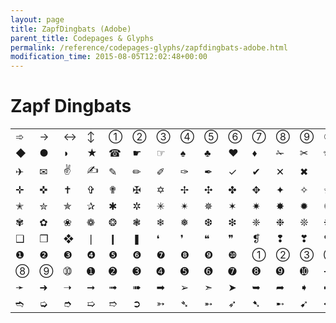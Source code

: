```yaml
---
layout: page
title: ZapfDingbats (Adobe)
parent_title: Codepages & Glyphs
permalink: /reference/codepages-glyphs/zapfdingbats-adobe.html
modification_time: 2015-08-05T12:02:48+00:00
---
```


# Zapf Dingbats

<table class="table"><tbody>
<tr>
<td>➾</td>
<td>→</td>
<td>↔</td>
<td>↕</td>
<td>①</td>
<td>②</td>
<td>③</td>
<td>④</td>
<td>⑤</td>
<td>⑥</td>
<td>⑦</td>
<td>⑧</td>
<td>⑨</td>
<td>⑩</td>
<td>■</td>
<td>▲</td>
<td>▼</td>
</tr>
<tr>
<td>◆</td>
<td>●</td>
<td>◗</td>
<td>★</td>
<td>☎</td>
<td>☛</td>
<td>☞</td>
<td>♠</td>
<td>♣</td>
<td>♥</td>
<td>♦</td>
<td>✁</td>
<td>✂</td>
<td>✃</td>
<td>✄</td>
<td>✆</td>
<td>✇</td>
</tr>
<tr>
<td>✈</td>
<td>✉</td>
<td>✌</td>
<td>✍</td>
<td>✎</td>
<td>✏</td>
<td>✐</td>
<td>✑</td>
<td>✒</td>
<td>✓</td>
<td>✔</td>
<td>✕</td>
<td>✖</td>
<td>✗</td>
<td>✘</td>
<td>✙</td>
<td>✚</td>
</tr>
<tr>
<td>✛</td>
<td>✜</td>
<td>✝</td>
<td>✞</td>
<td>✟</td>
<td>✠</td>
<td>✡</td>
<td>✢</td>
<td>✣</td>
<td>✤</td>
<td>✥</td>
<td>✦</td>
<td>✧</td>
<td>✩</td>
<td>✪</td>
<td>✫</td>
<td>✬</td>
</tr>
<tr>
<td>✭</td>
<td>✮</td>
<td>✯</td>
<td>✰</td>
<td>✱</td>
<td>✲</td>
<td>✳</td>
<td>✴</td>
<td>✵</td>
<td>✶</td>
<td>✷</td>
<td>✸</td>
<td>✹</td>
<td>✺</td>
<td>✻</td>
<td>✼</td>
<td>✽</td>
</tr>
<tr>
<td>✾</td>
<td>✿</td>
<td>❀</td>
<td>❁</td>
<td>❂</td>
<td>❃</td>
<td>❄</td>
<td>❅</td>
<td>❆</td>
<td>❇</td>
<td>❈</td>
<td>❉</td>
<td>❊</td>
<td>❋</td>
<td>❍</td>
<td>❏</td>
<td>❐</td>
</tr>
<tr>
<td>❑</td>
<td>❒</td>
<td>❖</td>
<td>❘</td>
<td>❙</td>
<td>❚</td>
<td>❛</td>
<td>❜</td>
<td>❝</td>
<td>❞</td>
<td>❡</td>
<td>❢</td>
<td>❣</td>
<td>❤</td>
<td>❥</td>
<td>❦</td>
<td>❧</td>
</tr>
<tr>
<td>❶</td>
<td>❷</td>
<td>❸</td>
<td>❹</td>
<td>❺</td>
<td>❻</td>
<td>❼</td>
<td>❽</td>
<td>❾</td>
<td>❿</td>
<td>➀</td>
<td>➁</td>
<td>➂</td>
<td>➃</td>
<td>➄</td>
<td>➅</td>
<td>➆</td>
</tr>
<tr>
<td>➇</td>
<td>➈</td>
<td>➉</td>
<td>➊</td>
<td>➋</td>
<td>➌</td>
<td>➍</td>
<td>➎</td>
<td>➏</td>
<td>➐</td>
<td>➑</td>
<td>➒</td>
<td>➓</td>
<td>➔</td>
<td>➘</td>
<td>➙</td>
<td>➚</td>
</tr>
<tr>
<td>➛</td>
<td>➜</td>
<td>➝</td>
<td>➞</td>
<td>➟</td>
<td>➠</td>
<td>➡</td>
<td>➢</td>
<td>➣</td>
<td>➤</td>
<td>➥</td>
<td>➦</td>
<td>➧</td>
<td>➨</td>
<td>➩</td>
<td>➪</td>
<td>➫</td>
</tr>
<tr>
<td>➬</td>
<td>➭</td>
<td>➮</td>
<td>➯</td>
<td>➱</td>
<td>➲</td>
<td>➳</td>
<td>➴</td>
<td>➵</td>
<td>➶</td>
<td>➷</td>
<td>➸</td>
<td>➹</td>
<td>➺</td>
<td>➻</td>
<td>➼</td>
<td>➽</td>
</tr>
</tbody></table>

